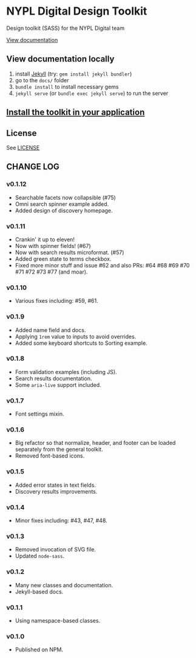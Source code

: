 # NYPL Digital Design Toolkit
Design toolkit (SASS) for the NYPL Digital team

[View documentation](http://nypl.github.io/design-toolkit/)

## View documentation locally

1. install [Jekyll](https://jekyllrb.com/) (try: `gem install jekyll bundler`)
2. go to the `docs/` folder
2. `bundle install` to install necessary gems
3. `jekyll serve` (or `bundle exec jekyll serve`) to run the server

## [Install the toolkit in your application](INSTALL.md)

## License

See [LICENSE](LICENSE.md)

## CHANGE LOG

### v0.1.12
- Searchable facets now collapsible (#75)
- Omni search spinner example added.
- Added design of discovery homepage.

### v0.1.11
- Crankin' it up to eleven!
- Now with spinner fields! (#67)
- Now with search results microformat. (#57)
- Added green state to terms checkbox.
- Fixed more minor stuff and issue #62 and also PRs: #64 #68 #69 #70 #71 #72 #73 #77 (and moar).

### v0.1.10
- Various fixes including: #59, #61.

### v0.1.9
- Added name field and docs.
- Applying `1rem` value to inputs to avoid overrides.
- Added some keyboard shortcuts to Sorting example.

### v0.1.8
- Form validation examples (including JS).
- Search results documentation.
- Some `aria-live` support included.

### v0.1.7
- Font settings mixin.

### v0.1.6
- Big refactor so that normalize, header, and footer can be loaded separately from the general toolkit.
- Removed font-based icons.

### v0.1.5
- Added error states in text fields.
- Discovery results improvements.

### v0.1.4
- Minor fixes including: #43, #47, #48.

### v0.1.3
- Removed invocation of SVG file.
- Updated `node-sass`.

### v0.1.2
- Many new classes and documentation.
- Jekyll-based docs.

### v0.1.1
- Using namespace-based classes.

### v0.1.0
- Published on NPM.
